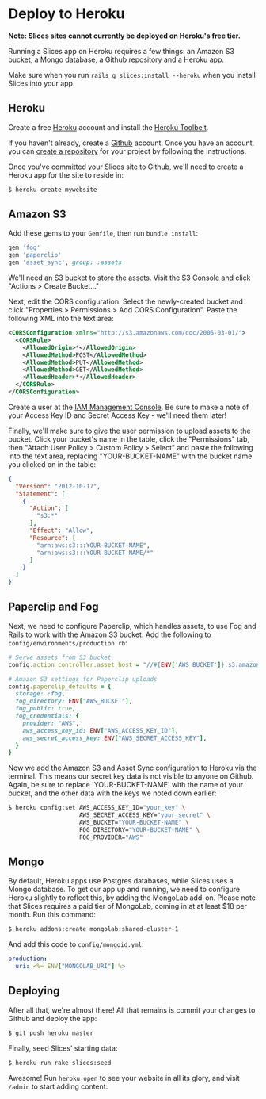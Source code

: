 # Deploy to Heroku

**Note: Slices sites cannot currently be deployed on Heroku's free tier.**

Running a Slices app on Heroku requires a few things: an Amazon S3 bucket, a
Mongo database, a Github repository and a Heroku app.

Make sure when you run `rails g slices:install --heroku` when you install
Slices into your app.

## Heroku

Create a free [Heroku](http://www.heroku.com) account and install the
[Heroku Toolbelt](https://toolbelt.heroku.com/).

If you haven't already, create a [Github](http://www.github.com) account. Once
you have an account, you can [create a repository](https://github.com/new) for
your project by following the instructions.

Once you've committed your Slices site to Github, we'll need to create a Heroku
app for the site to reside in:

```sh
$ heroku create mywebsite
```

## Amazon S3

Add these gems to your `Gemfile`, then run `bundle install`:

```ruby
gem 'fog'
gem 'paperclip'
gem 'asset_sync', group: :assets
```

We'll need an S3 bucket to store the assets. Visit the
[S3 Console](https://console.aws.amazon.com/s3/home?region=us-east-1)
and click "Actions > Create Bucket..."

Next, edit the CORS configuration. Select the newly-created bucket and click
"Properties > Permissions > Add CORS Configuration". Paste the following XML
into the text area:

```xml
<CORSConfiguration xmlns="http://s3.amazonaws.com/doc/2006-03-01/">
  <CORSRule>
    <AllowedOrigin>*</AllowedOrigin>
    <AllowedMethod>POST</AllowedMethod>
    <AllowedMethod>PUT</AllowedMethod>
    <AllowedMethod>GET</AllowedMethod>
    <AllowedHeader>*</AllowedHeader>
  </CORSRule>
</CORSConfiguration>
```

Create a user at the [IAM Management Console](https://console.aws.amazon.com/iam/home?#s=Users).
Be sure to make a note of your Access Key ID and Secret Access Key - we'll need them later!

Finally, we'll make sure to give the user permission to upload assets to the
bucket. Click your bucket's name in the table, click the "Permissions" tab,
then "Attach User Policy > Custom Policy > Select" and paste the following into
the text area, replacing "YOUR-BUCKET-NAME" with the bucket name you clicked on
in the table:

```json
{
  "Version": "2012-10-17",
  "Statement": [
    {
      "Action": [
        "s3:*"
      ],
      "Effect": "Allow",
      "Resource": [
        "arn:aws:s3:::YOUR-BUCKET-NAME",
        "arn:aws:s3:::YOUR-BUCKET-NAME/*"
      ]
    }
  ]
}
```

## Paperclip and Fog

Next, we need to configure Paperclip, which handles assets, to use Fog and
Rails to work with the Amazon S3 bucket. Add the following to
`config/environments/production.rb`:

```ruby
# Serve assets from S3 bucket
config.action_controller.asset_host = "//#{ENV['AWS_BUCKET']}.s3.amazonaws.com"

# Amazon S3 settings for Paperclip uploads
config.paperclip_defaults = {
  storage: :fog,
  fog_directory: ENV["AWS_BUCKET"],
  fog_public: true,
  fog_credentials: {
    provider: "AWS",
    aws_access_key_id: ENV["AWS_ACCESS_KEY_ID"],
    aws_secret_access_key: ENV["AWS_SECRET_ACCESS_KEY"],
  }
}
```

Now we add the Amazon S3 and Asset Sync configuration to Heroku via the
terminal. This means our secret key data is not visible to anyone on Github.
Again, be sure to replace 'YOUR-BUCKET-NAME' with the name of your bucket, and
the other data with the keys we noted down earlier:

```sh
$ heroku config:set AWS_ACCESS_KEY_ID="your_key" \
                    AWS_SECRET_ACCESS_KEY="your_secret" \
                    AWS_BUCKET="YOUR-BUCKET-NAME" \
                    FOG_DIRECTORY="YOUR-BUCKET-NAME" \
                    FOG_PROVIDER="AWS"
```

## Mongo

By default, Heroku apps use Postgres databases, while Slices uses a Mongo
database. To get our app up and running, we need to configure Heroku slightly
to reflect this, by adding the MongoLab add-on. Please note that Slices
requires a paid tier of MongoLab, coming in at at least $18 per month. Run this
command:

```sh
$ heroku addons:create mongolab:shared-cluster-1
```

And add this code to `config/mongoid.yml`:

```yml
production:
  uri: <%= ENV["MONGOLAB_URI"] %>
```

## Deploying

After all that, we're almost there! All that remains is commit your changes to
Github and deploy the app:

```sh
$ git push heroku master
```

Finally, seed Slices' starting data:

```sh
$ heroku run rake slices:seed
```

Awesome! Run `heroku open` to see your website in all its glory, and visit
`/admin` to start adding content.
